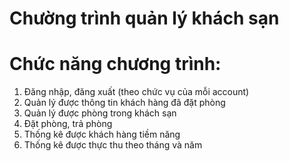 # Chường trình quản lý khách sạn
# Chức năng chương trình:
 1. Đăng nhập, đăng xuất (theo chức vụ của mỗi account)
 2. Quản lý được thông tin khách hàng đã đặt phòng
 3. Quản lý được phòng trong khách sạn
 4. Đặt phòng, trả phòng
 5. Thống kê được khách hàng tiềm năng
 6. Thống kê được thực thu theo tháng và năm
